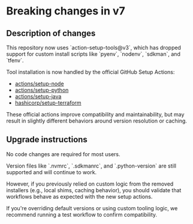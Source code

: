 # Breaking changes in v7

[//]: # "Upgrade to action-setup-tools@v3. This introduces a major internal refactor by removing custom tool installers in favor of official GitHub setup actions."

## Description of changes

This repository now uses \`action-setup-tools@v3\`, which has dropped support for custom install scripts like \`pyenv\`, \`nodenv\`, \`sdkman\`, and \`tfenv\`.

Tool installation is now handled by the official GitHub Setup Actions:

- [actions/setup-node](https://github.com/actions/setup-node)
- [actions/setup-python](https://github.com/actions/setup-python)
- [actions/setup-java](https://github.com/actions/setup-java)
- [hashicorp/setup-terraform](https://github.com/hashicorp/setup-terraform)

These official actions improve compatibility and maintainability, but may result in slightly different behaviors around version resolution or caching.

## Upgrade instructions

No code changes are required for most users.

Version files like \`.nvmrc\`, \`.sdkmanrc\`, and \`.python-version\` are still supported and will continue to work.

However, if you previously relied on custom logic from the removed installers (e.g., local shims, caching behavior), you should validate that workflows behave as expected with the new setup actions.

If you're overriding default versions or using custom tooling logic, we recommend running a test workflow to confirm compatibility.

